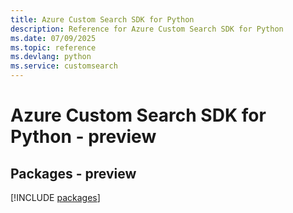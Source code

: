 ```yaml
---
title: Azure Custom Search SDK for Python
description: Reference for Azure Custom Search SDK for Python
ms.date: 07/09/2025
ms.topic: reference
ms.devlang: python
ms.service: customsearch
---
```

# Azure Custom Search SDK for Python - preview
## Packages - preview
[!INCLUDE [packages](custom-search-index.md)]